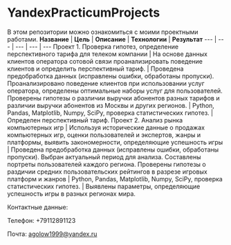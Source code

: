 # YandexPracticumProjects

В этом репозитории можно ознакомиться с моими проектными работами.
**Название** | **Цель** | **Описание** | **Технологии** | **Результат** 
--- | --- | --- | --- | ---
Проект 1. Проверка гипотез, определение перспективного тарифа для телеком компании | На основе данных клиентов оператора сотовой связи проанализировать поведение клиентов и определить перспективный тариф. | Проведена предобработка данных (исправлены ошибки, обработаны пропуски). Проанализировано поведение клиентов при использовании услуг оператора, определены оптимальные наборы услуг для пользователей. Проверены гипотезы о различии выручки абонентов разных тарифов и различии выручки абонентов из Москвы и других регионов. | Python, Pandas, Matplotlib, Numpy, SciPy, проверка статистических гипотез. | Определен перспективный тариф.
Проект 2. Анализ рынка компьютерных игр | Используя исторические данные о продажах компьютерных игр, оценки пользователей и экспертов, жанры и платформы, выявить закономерности, определяющие успешность игры | Проведена предобработка данных (исправлены ошибки, обработаны пропуски). Выбран актуальный
период для анализа. Составлены портреты пользователей каждого региона. Проверены гипотезы о раздичии средних пользовательских рейтингов в разрезе игровых платформ и жанров | Python, Pandas, Matplotlib, Numpy, SciPy, проверка статистических гипотез. | Выявлены параметры, определяющие успешность игры в разных регионах мира.

Контактные данные:

Телефон: +79112891123

Почта: agolow1999@yandex.ru
